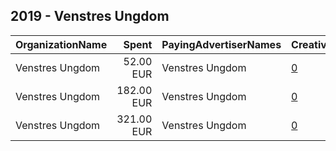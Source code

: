 ## 2019 - Venstres Ungdom 
|OrganizationName|Spent|PayingAdvertiserNames|CreativeUrls|Impressions|Genders|AgeBrackets|CountryCodes|BillingAddresses|CandidateBallotInformation|
|:---|---:|:---|:---|---:|:---|:---|:---|:---|:---|
|Venstres Ungdom|52.00 EUR|Venstres Ungdom|[0](https://www.snap.com/political-ads/asset/a7fc51978adf3ebceca19ceb190813f37714722a30da81e7d448b81f1937bea3?mediaType=mp4)|33,636||14-16|denmark|DK||
|Venstres Ungdom|182.00 EUR|Venstres Ungdom|[0](https://www.snap.com/political-ads/asset/cb8e614ea28fb51feff8908fbba15a4f9a0bf5c266208cb07623a8d8ace306d3?mediaType=mp4)|118,416||14-16|denmark|DK||
|Venstres Ungdom|321.00 EUR|Venstres Ungdom|[0](https://www.snap.com/political-ads/asset/ffd3ef1e08775c24662da57a6a35aecadf334061681c30a6497998be3102dccd?mediaType=mp4)|200,248||14-16|denmark|DK||

